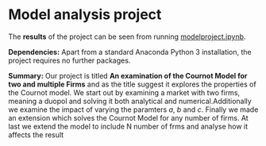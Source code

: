 # Model analysis project

The **results** of the project can be seen from running [modelproject.ipynb](modelproject.ipynb).

**Dependencies:** Apart from a standard Anaconda Python 3 installation, the project requires no further packages.

**Summary:** Our project is titled **An examination of the Cournot Model for two and multiple Firms** and as the title suggest it explores the properties of the Cournot model. We start out by examining a market with two firms, meaning a duopol and solving it both analytical and numerical.Additionally we examine the impact of varying the paramters $a$, $b$ and $c$. Finally we made an extension which solves the Cournot Model for any number of firms.  At last we extend the model to include N number of frms and analyse how it affects the result